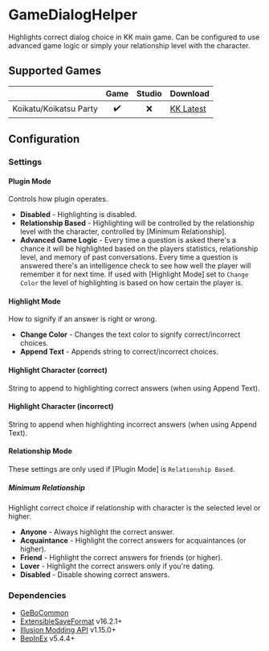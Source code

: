 # GameDialogHelper

Highlights correct dialog choice in KK main game. Can be configured to use advanced game logic or simply your relationship level with the character.

## Supported Games

|                         | Game  | Studio  | Download     |
| ----------------------: | :---: | :-----: | ------------ |
| Koikatu/Koikatsu Party  | ✔️     | ❌      | [KK Latest]  |

## Configuration

### Settings

#### Plugin Mode

Controls how plugin operates.

- **Disabled** - Highlighting is disabled.
- **Relationship Based** - Highlighting will be controlled by the relationship level with the character, controlled by [Minimum Relationship].
- **Advanced Game Logic** - Every time a question is asked there's a chance it will be highlighted based on the players statistics, relationship level, and memory of past conversations.  Every time a question is answered there's an intelligence check to see how well the player will remember it for next time.  If used with [Highlight Mode] set to `Change Color` the level of highlighting is based on how certain the player is.


#### Highlight Mode

How to signify if an answer is right or wrong.

- **Change Color** - Changes the text color to signify correct/incorrect choices.
- **Append Text** - Appends string to correct/incorrect choices.

#### Highlight Character (correct)

String to append to highlighting correct answers (when using Append Text).

#### Highlight Character (incorrect)

String to append when highlighting incorrect answers (when using Append Text).

#### Relationship Mode

These settings are only used if [Plugin Mode] is `Relationship Based`.

##### Minimum Relationship

Highlight correct choice if relationship with character is the selected level 
or higher.

- **Anyone** - Always highlight the correct answer.
- **Acquaintance** - Highlight the correct answers for acquaintances (or higher).
- **Friend** - Highlight the correct answers for friends (or higher).
- **Lover** - Highlight the correct answers only if you're dating.
- **Disabled** - Disable showing correct answers.

### Dependencies

- [GeBoCommon](https://github.com/GeBo1/GeBoPlugins)
- [ExtensibleSaveFormat](https://github.com/IllusionMods/BepisPlugins) v16.2.1+
- [Illusion Modding API](https://github.com/IllusionMods/IllusionModdingAPI) v1.15.0+
- [BepInEx](https://github.com/BepInEx/BepInEx) v5.4.4+

[//]: # (## Latest Links)

[KK Latest]: https://github.com/GeBo1/GeBoPlugins/releases/download/r23/KK_GameDialogHelper.v1.0.1.zip "v1.0.1"
